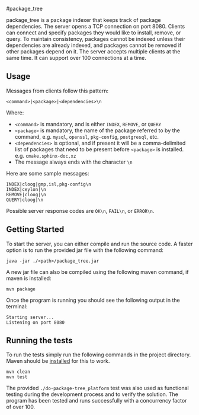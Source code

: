 #package_tree

package_tree is a package indexer that keeps track of package dependencies.
The server opens a TCP connection on port 8080. Clients can connect and specify
packages they would like to install, remove, or query. To maintain consistency,
packages cannot be indexed unless their dependencies are already indexed, and
packages cannot be removed if other packages depend on it. The server accepts
multiple clients at the same time. It can support over 100 connections at a time.

## Usage

Messages from clients follow this pattern:

```
<command>|<package>|<dependencies>\n
```

Where:
* `<command>` is mandatory, and is either `INDEX`, `REMOVE`, or `QUERY`
* `<package>` is mandatory, the name of the package referred to by the command, e.g. `mysql`, `openssl`, `pkg-config`, `postgresql`, etc.
* `<dependencies>` is optional, and if present it will be a comma-delimited list of packages that need to be present before `<package>` is installed. e.g. `cmake,sphinx-doc,xz`
* The message always ends with the character `\n`

Here are some sample messages:
```
INDEX|cloog|gmp,isl,pkg-config\n
INDEX|ceylon|\n
REMOVE|cloog|\n
QUERY|cloog|\n
```

Possible server response codes are `OK\n`, `FAIL\n`, or `ERROR\n`.

## Getting Started

To start the server, you can either compile and run the source code. A faster
option is to run the provided jar file with the following command:

````
java -jar ./<path>/package_tree.jar
````

A new jar file can also be compiled using the following maven command, if maven
is installed:

````
mvn package
````

Once the program is running you should see the following output in the terminal:

````
Starting server...
Listening on port 8080
````

## Running the tests

To run the tests simply run the following commands in the project directory. Maven
should be [installed](https://maven.apache.org/download.cgi) for this to work.

````
mvn clean
mvn test
````

The provided `./do-package-tree_platform` test was also used as functional testing
during the development process and to verify the solution. The program has been
tested and runs successfully with a concurrency factor of over 100.